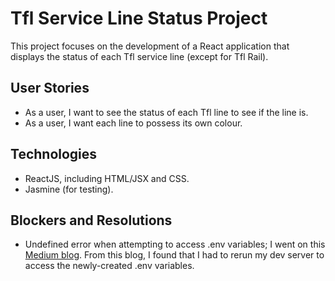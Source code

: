 # Tfl Service Line Status Project
This project focuses on the development of a React application that displays the status of each Tfl service line (except for Tfl Rail).

## User Stories
- As a user, I want to see the status of each Tfl line to see if the line is.
- As a user, I want each line to possess its own colour.

## Technologies
- ReactJS, including HTML/JSX and CSS.
- Jasmine (for testing).

## Blockers and Resolutions
- Undefined error when attempting to access .env variables; I went on this [Medium blog](https://medium.com/better-programming/using-environment-variables-in-reactjs-9ad9c5322408). From this blog, I found that I had to rerun my dev server to access the newly-created .env variables.